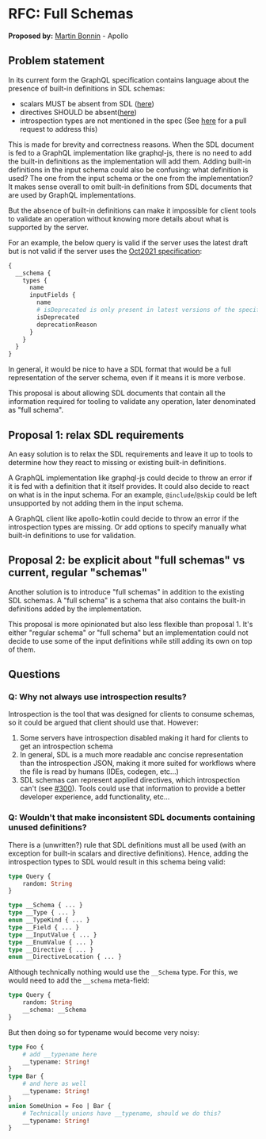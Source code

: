 # RFC: Full Schemas

**Proposed by:** [Martin Bonnin](https://mastodon.mbonnin.net/@mb) - Apollo

## Problem statement

In its current form the GraphQL specification contains language about the presence of built-in definitions in SDL schemas:

* scalars MUST be absent from SDL ([here](https://spec.graphql.org/October2021/#sel-GAHXJHABAB_D4G)) 
* directives SHOULD be absent([here](https://spec.graphql.org/October2021/#sel-FAHnBPLCAACCcooU)) 
* introspection types are not mentioned in the spec (See [here](https://github.com/graphql/graphql-spec/pull/1036) for a pull request to address this)

This is made for brevity and correctness reasons. When the SDL document is fed to a GraphQL implementation like graphql-js, there is no need to add the built-in definitions as the implementation will add them. Adding built-in definitions in the input schema could also be confusing: what definition is used? The one from the input schema or the one from the implementation? It makes sense overall to omit built-in definitions from SDL documents that are used by GraphQL implementations.

But the absence of built-in definitions can make it impossible for client tools to validate an operation without knowing more details about what is supported by the server. 

For an example, the below query is valid if the server uses the latest draft but is not valid if the server uses the [Oct2021 specification](https://spec.graphql.org/October2021/#sel-GAJXNFADgHAADkHABsrC):

```graphql
{
  __schema {
    types {
      name
      inputFields {
        name
        # isDeprecated is only present in latest versions of the specification
        isDeprecated
        deprecationReason
      }
    }
  }
}
```

In general, it would be nice to have a SDL format that would be a full representation of the server schema, even if it means it is more verbose.

This proposal is about allowing SDL documents that contain all the information required for tooling to validate any operation, later denominated as "full schema".

## Proposal 1: relax SDL requirements

An easy solution is to relax the SDL requirements and leave it up to tools to determine how they react to missing or existing built-in definitions.

A GraphQL implementation like graphql-js could decide to throw an error if it is fed with a definition that it itself provides. It could also decide to react on what is in the input schema. For an example, `@include`/`@skip` could be left unsupported by not adding them in the input schema.

A GraphQL client like apollo-kotlin could decide to throw an error if the introspection types are missing. Or add options to specify manually what built-in definitions to use for validation.

## Proposal 2: be explicit about "full schemas" vs current, regular "schemas"

Another solution is to introduce "full schemas" in addition to the existing SDL schemas. A "full schema" is a schema that also contains the built-in definitions added by the implementation.

This proposal is more opinionated but also less flexible than proposal 1. It's either "regular schema" or "full schema" but an implementation could not decide to use some of the input definitions while still adding its own on top of them. 

## Questions

### Q: Why not always use introspection results?

Introspection is the tool that was designed for clients to consume schemas, so it could be argued that client should use that. However:

1. Some servers have introspection disabled making it hard for clients to get an introspection schema
2. In general, SDL is a much more readable anc concise representation than the introspection JSON, making it more suited for workflows where the file is read by humans (IDEs, codegen, etc...)
3. SDL schemas can represent applied directives, which introspection can't (see [#300](https://github.com/graphql/graphql-spec/issues/300)). Tools could use that information to provide a better developer experience, add functionality, etc... 

### Q: Wouldn't that make inconsistent SDL documents containing unused definitions?

There is a (unwritten?) rule that SDL definitions must all be used (with an exception for built-in scalars and directive definitions). Hence, adding the introspection types to SDL would result in this schema being valid:

```graphql
type Query {
    random: String
}

type __Schema { ... }
type __Type { ... }
enum __TypeKind { ... }
type __Field { ... }
type __InputValue { ... }
type __EnumValue { ... }
type __Directive { ... }
enum __DirectiveLocation { ... }
```

Although technically nothing would use the `__Schema` type. For this, we would need to add the `__schema` meta-field:

```graphql
type Query {
    random: String
    __schema: __Schema
}

```

But then doing so for typename would become very noisy:

```graphql
type Foo {
    # add __typename here
    __typename: String!
}
type Bar {
    # and here as well
    __typename: String!
}
union SomeUnion = Foo | Bar {
    # Technically unions have __typename, should we do this? 
    __typename: String!
}

```

